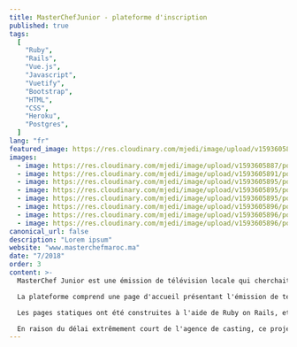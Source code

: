 ```yaml
---
title: MasterChefJunior - plateforme d'inscription
published: true
tags:
  [
    "Ruby",
    "Rails",
    "Vue.js",
    "Javascript",
    "Vuetify",
    "Bootstrap",
    "HTML",
    "CSS",
    "Heroku",
    "Postgres",
  ]
lang: "fr"
featured_image: https://res.cloudinary.com/mjedi/image/upload/v1593605887/portfolio/mcjunior1.png
images:
  - image: https://res.cloudinary.com/mjedi/image/upload/v1593605887/portfolio/mcjunior1.png
  - image: https://res.cloudinary.com/mjedi/image/upload/v1593605891/portfolio/mcjunior2.png
  - image: https://res.cloudinary.com/mjedi/image/upload/v1593605895/portfolio/mcjunior3.png
  - image: https://res.cloudinary.com/mjedi/image/upload/v1593605895/portfolio/mcjunior4.png
  - image: https://res.cloudinary.com/mjedi/image/upload/v1593605895/portfolio/mcjunior5.png
  - image: https://res.cloudinary.com/mjedi/image/upload/v1593605896/portfolio/mcjunior6.png
  - image: https://res.cloudinary.com/mjedi/image/upload/v1593605896/portfolio/mcjunior7.png
  - image: https://res.cloudinary.com/mjedi/image/upload/v1593605896/portfolio/mcjunior8.png
canonical_url: false
description: "Lorem ipsum"
website: "www.masterchefmaroc.ma"
date: "7/2018"
order: 3
content: >-
  MasterChef Junior est une émission de télévision locale qui cherchait à rationaliser son processus de casting en créant une plateforme en ligne.

  La plateforme comprend une page d'accueil présentant l'émission de télévision, une section réservée aux membres pour que les candidats potentiels remplissent un formulaire d'inscription, et une section administrative pour gérer le processus de casting. Une fois qu'un candidat a rempli le formulaire, les directeurs de casting peuvent lire son profil, lui attribuer une note et lui envoyer une invitation automatique par mail pour assister à une réunion en face à face.

  Les pages statiques ont été construites à l'aide de Ruby on Rails, et les pages dynamiques, incluant les assistants de formulaires et les tableaux de bord, ont été construites à l'aide de Vue.js.

  En raison du délai extrêmement court de l'agence de casting, ce projet a été réalisé en 4 jours.
---
```

